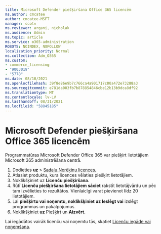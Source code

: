 ```yaml
---
title: Microsoft Defender piešķiršana Office 365 licencēm
ms.author: cmcatee
author: cmcatee-MSFT
manager: scotv
ms.reviewer: argani, nicholak
ms.audience: Admin
ms.topic: article
ms.service: o365-administration
ROBOTS: NOINDEX, NOFOLLOW
localization_priority: Normal
ms.collection: Adm_O365
ms.custom:
- commerce_licensing
- "9003019"
- "5778"
ms.date: 08/10/2021
ms.openlocfilehash: 39f8e86e9b7c766ca4a901717c00a472e73288a3
ms.sourcegitcommit: e781da003fb7b878854846cbe12b13b9dca8df92
ms.translationtype: MT
ms.contentlocale: lv-LV
ms.lasthandoff: 08/31/2021
ms.locfileid: "58845185"
---
```

# <a name="assign-microsoft-defender-for-office-365-licenses"></a>Microsoft Defender piešķiršana Office 365 licencēm

Programmatūras Microsoft Defender Office 365 var piešķirt lietotājiem Microsoft 365 administrēšana centrā.

1. Dodieties **uz**  >  [Sadaļu Norēķinu licences.](https://go.microsoft.com/fwlink/p/?linkid=842264)
2. Atlasiet produktu, kura licences vēlaties piešķirt lietotājiem.
3. Noklikšķiniet uz **Licenču piešķiršana**.
4. Rūtī **Licenču piešķiršana lietotājiem sāciet**  rakstīt lietotājvārdu un pēc tam izvēlieties to rezultātos. Vienlaicīgi varat pievienot līdz 20 lietotājiem.
5. Lai **piešķirtu vai noņemtu, noklikšķiniet uz Ieslēgt vai**  izslēgt programmas un pakalpojumus.
6. Noklikšķiniet **uz** Piešķirt un  **Aizvērt**.

Lai iegādātos vairāk licenču vai noņemtu tās, skatiet [Licenču iegāde vai noņemšana](https://docs.microsoft.com/microsoft-365/commerce/licenses/buy-licenses#buy-or-remove-licenses-for-your-business-subscription).